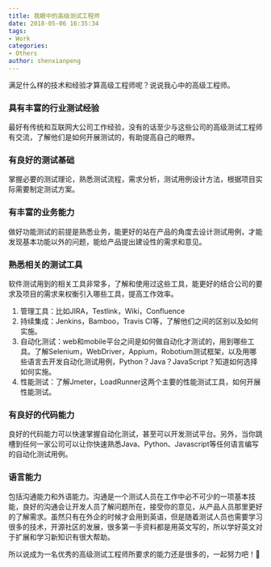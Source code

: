 ```yaml
---
title: 我眼中的高级测试工程师
date: 2018-05-06 16:35:34
tags:
- Work
categories:
- Others
author: shenxianpeng
---
```


满足什么样的技术和经验才算高级工程师呢？说说我心中的高级工程师。

### 具有丰富的行业测试经验

最好有传统和互联网大公司工作经验，没有的话至少与这些公司的高级测试工程师有交流，了解他们是如何开展测试的，有助提高自己的眼界。

<!-- more -->
### 有良好的测试基础

掌握必要的测试理论，熟悉测试流程，需求分析，测试用例设计方法，根据项目实际需要制定测试方案。

### 有丰富的业务能力

做好功能测试的前提是熟悉业务，能更好的站在产品的角度去设计测试用例，才能发现基本功能以外的问题，能给产品提出建设性的需求和意见。

### 熟悉相关的测试工具

软件测试用到的相关工具非常多，了解和使用过这些工具，能更好的结合公司的要求及项目的需求来权衡引入哪些工具，提高工作效率。

1. 管理工具：比如JIRA，Testlink，Wiki，Confluence
2. 持续集成：Jenkins，Bamboo，Travis CI等，了解他们之间的区别以及如何实施。
3. 自动化测试：web和mobile平台之间是如何做自动化才测试的，用到哪些工具。了解Selenium，WebDriver，Appium，Robotium测试框架，以及用哪些语言去开发自动化测试用例，Python？Java？JavaScript？知道如何选择如何实施。
4. 性能测试：了解Jmeter，LoadRunner这两个主要的性能测试工具，如何开展性能测试。

### 有良好的代码能力

良好的代码能力可以快速掌握自动化测试，甚至可以开发测试平台。另外，当你跳槽到任何一家公司可以让你快速熟悉Java、Python、Javascript等任何语言编写的自动化测试用例。

### 语言能力

包括沟通能力和外语能力。沟通是一个测试人员在工作中必不可少的一项基本技能，良好的沟通会让开发人员了解问题所在，接受你的意见，从产品人员那里更好的了解需求。虽然只有在外企的时候才会用到英语，但是随着测试人员也需要学习很多的技术，开源社区的发展，很多第一手资料都是用英文写的，所以学好英文对于扩展和学习新知识有很大帮助。

所以说成为一名优秀的高级测试工程师所要求的能力还是很多的，一起努力吧！💪
